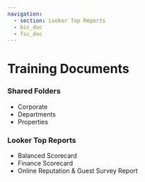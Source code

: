 ```yaml
---
navigation:
  - section: Looker Top Reports
  - bsc_doc
  - fsc_doc
---
```



# Training Documents

### Shared Folders
  - Corporate
  - Departments
  - Properties

### Looker Top Reports
  - Balanced Scorecard
  - Finance Scorecard
  - Online Reputation & Guest Survey Report
